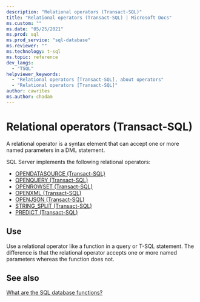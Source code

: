 ```yaml
---
description: "Relational operators (Transact-SQL)"
title: "Relational operators (Transact-SQL) | Microsoft Docs"
ms.custom: ""
ms.date: "05/25/2021"
ms.prod: sql
ms.prod_service: "sql-database"
ms.reviewer: ""
ms.technology: t-sql
ms.topic: reference
dev_langs: 
  - "TSQL"
helpviewer_keywords: 
  - "Relational operators [Transact-SQL], about operators"
  - "Relational operators [Transact-SQL]"
author: cawrites
ms.author: chadam
---
```


# Relational operators (Transact-SQL)

A relational operator is a syntax element that can accept one or more named parameters in a DML statement.

SQL Server implements the following relational operators:

- [OPENDATASOURCE (Transact-SQL)](../functions/opendatasource-transact-sql.md)
- [OPENQUERY (Transact-SQL)](../functions/openquery-transact-sql.md)
- [OPENROWSET (Transact-SQL)](../functions/openrowset-transact-sql.md)
- [OPENXML (Transact-SQL)](../functions/openxml-transact-sql.md)
- [OPENJSON (Transact-SQL)](../functions/openjson-transact-sql.md)
- [STRING_SPLIT (Transact-SQL)](../functions/string-split-transact-sql.md)
- [PREDICT (Transact-SQL)](../queries/predict-transact-sql.md)

## Use

Use a relational operator like a function in a query or T-SQL statement. The difference is that the relational operator accepts one or more named parameters whereas the function does not.

## See also

[What are the SQL database functions?](../functions/functions.md)